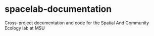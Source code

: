 # spacelab-documentation
Cross-project documentation and code  for the Spatial And Community Ecology lab at MSU
